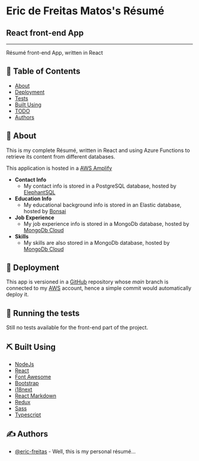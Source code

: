 <h1>Eric de Freitas Matos's Résumé</h1>
<h2>React front-end App</h2>

---

<p> Résumé front-end App, written in React
    <br> 
</p>

## 📝 Table of Contents

- [About](#about)
- [Deployment](#deployment)
- [Tests](#tests)
- [Built Using](#built_using)
- [TODO](./TODO.md)
- [Authors](#authors)

## 🧐 About <a name = "about"></a>

This is my complete Résumé, written in React and using Azure Functions to retrieve its content from different databases.

This application is hosted in a [AWS Amplify](https://aws.amazon.com/pt/amplify/)

- **Contact Info**
  - My contact info is stored in a PostgreSQL database, hosted by [ElephantSQL](https://www.elephantsql.com/)
- **Education Info**
  - My educational background info is stored in an Elastic database, hosted by [Bonsai](https://bonsai.io)
- **Job Experience**
  - My job experience info is stored in a MongoDb database, hosted by [MongoDb Cloud](https://www.mongodb.com)
- **Skills**
  - My skills are also stored in a MongoDb database, hosted by [MongoDb Cloud](https://www.mongodb.com)

## 🚀 Deployment <a name = "deployment"></a>

This app is versioned in a [GitHub](https://github.com/) repository whose *main* branch is connected to my [AWS](https://aws.amazon.com) account, hence a simple commit would automatically deploy it.

## 🔧 Running the tests <a name = "tests"></a>

Still no tests available for the front-end part of the project.

## ⛏️ Built Using <a name = "built_using"></a>

- [NodeJs](https://nodejs.org/en/)
- [React](https://reactjs.org/)
- [Font Awesome](https://fontawesome.com/)
- [Bootstrap](https://getbootstrap.com/)
- [i18next](https://react.i18next.com/)
- [React Markdown](https://github.com/remarkjs/react-markdown)
- [Redux](https://react-redux.js.org/)
- [Sass](https://sass-lang.com/)
- [Typescript](https://www.typescriptlang.org/)

## ✍️ Authors <a name = "authors"></a>

- [@eric-freitas](https://github.com/eric-freitas) - Well, this is my personal résumé...
